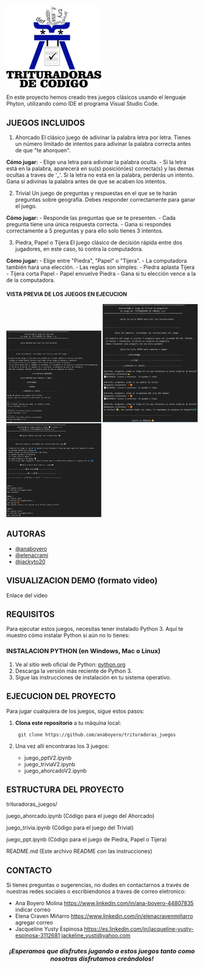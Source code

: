 <img src="https://github.com/jackyto20/mi_primer_repo/blob/main/logo.png" width="250"/>

En este proyecto hemos creado tres juegos clásicos usando el lenguaje Phyton, utilizando como IDE el programa Visual Studio Code.

## JUEGOS INCLUIDOS

1. Ahorcado El clásico juego de adivinar la palabra letra por letra. Tienes un número limitado de intentos  para adivinar la palabra correcta antes de que "te ahorquen".

**Cómo jugar:** - Elige una letra para adivinar la palabra oculta. - Si la letra está en la palabra, aparecerá en su(s) posición(es) correcta(s) y las demas ocultas a traves de '_'.  Si la letra no está en la palabra, perderás un intento. Gana si adivinas la palabra antes de que se acaben los intentos.

2. Trivial Un juego de preguntas y respuestas en el que se te harán preguntas sobre geografía. Debes responder correctamente para ganar el juego. 

**Cómo jugar:** - Responde las preguntas que se te presenten. - Cada pregunta tiene una única respuesta correcta. - Gana si respondes correctamente a  5 preguntas y para ello solo tienes 3 intentos. 

 3. Piedra, Papel o Tijera El juego clásico de decisión rápida entre dos jugadores, en este caso, tú contra la computadora. 
 
 **Cómo jugar:** - Elige entre "Piedra", "Papel" o "Tijera". - La computadora también hará una elección. - Las reglas son simples: - Piedra aplasta Tijera - Tijera corta Papel - Papel envuelve Piedra - Gana si tu elección vence a la de la computadora.

 #### VISTA PREVIA DE LOS JUEGOS EN EJECUCION

 <img src="https://github.com/jackyto20/mi_primer_repo/blob/main/ahorcado.PNG" width="250"/>

 <img src="https://github.com/jackyto20/mi_primer_repo/blob/main/trivia.PNG" width="250"/>

 <img src="https://github.com/jackyto20/mi_primer_repo/blob/main/ppt.PNG" width="250"/>


## AUTORAS

- [@anaboyero](https://github.com/anaboyero)
- [@elenacrami](https://github.com/elenacrami)
- [@jackyto20](https://github.com/jackyto20)


## VISUALIZACION DEMO (formato video)

Enlace del video 


## REQUISITOS

Para ejecutar estos juegos, necesitas tener instalado Python 3. Aquí te muestro cómo instalar Python si aún no lo tienes:

### INSTALACION PYTHON (en Windows, Mac o Linux)

1. Ve al sitio web oficial de Python: [python.org](https://www.python.org/)
2. Descarga la versión más reciente de Python 3.
3. Sigue las instrucciones de instalación en tu sistema operativo.

## EJECUCION DEL PROYECTO

Para jugar cualquiera de los juegos, sigue estos pasos:

1. **Clona este repositorio** a tu máquina local:
 
        git clone https://github.com/anaboyero/trituradoras_juegos

2. Una vez alli encontraras los 3 juegos:
    - juego_pptV2.ipynb
    - juego_triviaV2.ipynb
    - juego_ahorcadoV2.ipynb


## ESTRUCTURA DEL PROYECTO

trituradoras_juegos/

juego_ahorcado.ipynb (Código para el juego del Ahorcado)

juego_trivia.ipynb (Código para el juego del Trivial)

juego_ppt.ipynb  (Código para el juego de Piedra, Papel o Tijera)

README.md (Este archivo README con las instrucciones)


## CONTACTO

Si tienes preguntas o sugerencias, no dudes en contactarnos  a través de nuestras redes sociales o escribiendonos a traves de correo eletronico: 

- Ana Boyero Molina 
https://www.linkedin.com/in/ana-boyero-44807835 
indicar correo
- Elena Craven Miñarro 
https://www.linkedin.com/in/elenacravenmiñarro
agregar correo
- Jacqueline Yusty Espinosa 
https://es.linkedin.com/in/jacqueline-yusty-espinosa-3112681
jackeline_yusti@yahoo.com




<h3 align="center"><em>¡Esperamos que disfrutes jugando a estos juegos tanto como nosotras disfrutamos creándolos!</em></h3>